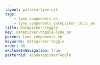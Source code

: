 ```yaml
---
layout: pattern-lyne.njk
tags: 
    - lyne_components_en
    - lyne_components_datepicker_child_en
title: Datepicker-Toggle
key: datepicker-toggle-lyne_en
parent: lyne_components_en
keywords: datepicker-toggle
order: 50
excludeInNavigation: true
patternId: sbbDatepickerToggle
---
```

